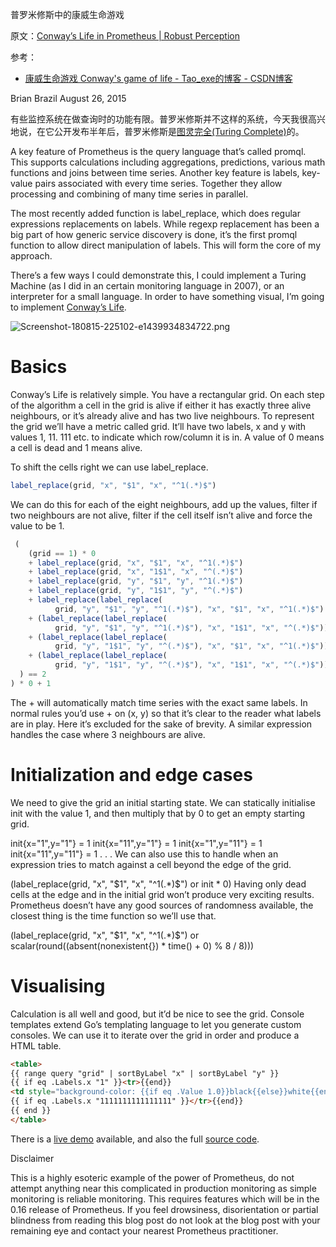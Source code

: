 普罗米修斯中的康威生命游戏

原文：[Conway’s Life in Prometheus | Robust Perception ](https://www.robustperception.io/conways-life-in-prometheus/)

参考：
* [康威生命游戏 Conway's game of life - Tao_exe的博客 - CSDN博客 ](http://blog.csdn.net/Tao_exe/article/details/56679137)

Brian Brazil August 26, 2015

有些监控系统在做查询时的功能有限。普罗米修斯并不这样的系统，今天我很高兴地说，在它公开发布半年后，普罗米修斯是[图灵完全(Turing Complete)](https://en.wikipedia.org/wiki/Turing_completeness)的。

A key feature of Prometheus is the query language that’s called promql. This supports calculations including aggregations, predictions, various math functions and joins between time series. Another key feature is labels, key-value pairs associated with every time series. Together they allow processing and combining of many time series in parallel.

The most recently added function is label_replace, which does regular expressions replacements on labels. While regexp replacement has been a big part of how generic service discovery is done, it’s the first promql function to allow direct manipulation of labels. This will form the core of my approach.

There’s a few ways I could demonstrate this, I could implement a Turing Machine (as I did in an certain monitoring language in 2007), or an interpreter for a small language. In order to have something visual, I’m going to implement [Conway’s Life](https://en.wikipedia.org/wiki/Conway%27s_Game_of_Life).

![Screenshot-180815-225102-e1439934834722.png](http://www.robustperception.io/wp-content/uploads/2015/08/Screenshot-180815-225102-e1439934834722.png)

# Basics

Conway’s Life is relatively simple. You have a rectangular grid. On each step of the algorithm a cell in the grid is alive if either it has exactly three alive neighbours, or it’s already alive and has two live neighbours. To represent the grid we’ll have a metric called grid. It’ll have two labels, x and y with values 1, 11. 111 etc. to indicate which row/column it is in. A value of 0 means a cell is dead and 1 means alive.

To shift the cells right we can use label_replace.
```js
label_replace(grid, "x", "$1", "x", "^1(.*)$")
```
We can do this for each of the eight neighbours, add up the values, filter if two neighbours are not alive, filter if the cell itself isn’t alive and force the value to be 1.
```js
 (
    (grid == 1) * 0 
    + label_replace(grid, "x", "$1", "x", "^1(.*)$")
    + label_replace(grid, "x", "1$1", "x", "^(.*)$")
    + label_replace(grid, "y", "$1", "y", "^1(.*)$")
    + label_replace(grid, "y", "1$1", "y", "^(.*)$")
    + label_replace(label_replace(
          grid, "y", "$1", "y", "^1(.*)$"), "x", "$1", "x", "^1(.*)$")
    + (label_replace(label_replace(
          grid, "y", "$1", "y", "^1(.*)$"), "x", "1$1", "x", "^(.*)$"))
    + (label_replace(label_replace(
          grid, "y", "1$1", "y", "^(.*)$"), "x", "$1", "x", "^1(.*)$"))
    + (label_replace(label_replace(
          grid, "y", "1$1", "y", "^(.*)$"), "x", "1$1", "x", "^(.*)$"))
  ) == 2
) * 0 + 1
```
The + will automatically match time series with the exact same labels. In normal rules you’d use + on (x, y) so that it’s clear to the reader what labels are in play. Here it’s excluded for the sake of brevity. A similar expression handles the case where 3 neighbours are alive.

# Initialization and edge cases

We need to give the grid an initial starting state. We can statically initialise init with the value 1, and then multiply that by 0 to get an empty starting grid. 

init{x="1",y="1"} = 1
init{x="11",y="1"} = 1
init{x="1",y="11"} = 1
init{x="11",y="11"} = 1
  .
  .
  .
We can also use this to handle when an expression tries to match against a cell beyond the edge of the grid.

(label_replace(grid, "x", "$1", "x", "^1(.*)$") or init * 0)
Having only dead cells at the edge and in the initial grid won’t produce very exciting results. Prometheus doesn’t have any good sources of randomness available, the closest thing is the time function so we’ll use that.

(label_replace(grid, "x", "$1", "x", "^1(.*)$") or scalar(round((absent(nonexistent{}) * time() + 0) % 8 / 8)))

# Visualising

Calculation is all well and good, but it’d be nice to see the grid. Console templates extend Go’s templating language to let you generate custom consoles. We can use it to iterate over the grid in order and produce a HTML table.
```html
<table>
{{ range query "grid" | sortByLabel "x" | sortByLabel "y" }}
{{ if eq .Labels.x "1" }}<tr>{{end}}
<td style="background-color: {{if eq .Value 1.0}}black{{else}}white{{end}}">&nbsp;</td>
{{ if eq .Labels.x "1111111111111111" }}</tr>{{end}}
{{ end }}
</table>
```
There is a [live demo](http://demo.robustperception.io:9090/consoles/life.html) available, and also the full [source code](https://github.com/RobustPerception/demo_prometheus_ansible/tree/master/roles/prometheus/files).

Disclaimer

This is a highly esoteric example of the power of Prometheus, do not attempt anything near this complicated in production monitoring as simple monitoring is reliable monitoring. This requires features which will be in the 0.16 release of Prometheus. If you feel drowsiness, disorientation or partial blindness from reading this blog post do not look at the blog post with your remaining eye and contact your nearest Prometheus practitioner.